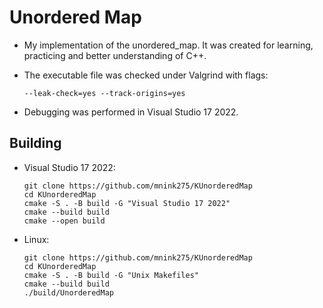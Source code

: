 # Unordered Map

- My implementation of the unordered_map. It was created for learning, practicing and better understanding of C++.

- The executable file was checked under Valgrind with flags:
  ```shell
  --leak-check=yes --track-origins=yes
  ```
- Debugging was performed in Visual Studio 17 2022.

## Building
- Visual Studio 17 2022:
  ```shell
  git clone https://github.com/mnink275/KUnorderedMap
  cd KUnorderedMap
  cmake -S . -B build -G "Visual Studio 17 2022"
  cmake --build build
  cmake --open build
  ```

- Linux:
  ```shell
  git clone https://github.com/mnink275/KUnorderedMap
  cd KUnorderedMap
  cmake -S . -B build -G "Unix Makefiles"
  cmake --build build
  ./build/UnorderedMap
  ```
